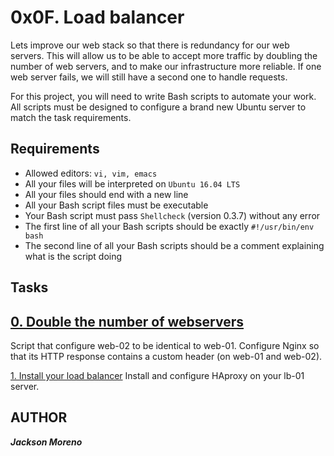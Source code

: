 # 0x0F. Load balancer
Lets improve our web stack so that there is redundancy for our web servers. This will allow us to be able to accept more traffic by doubling the number of web servers, and to make our infrastructure more reliable. If one web server fails, we will still have a second one to handle requests.

For this project, you will need to write Bash scripts to automate your work. All scripts must be designed to configure a brand new Ubuntu server to match the task requirements.

## Requirements

+ Allowed editors: `vi, vim, emacs`
+ All your files will be interpreted on `Ubuntu 16.04 LTS`
+ All your files should end with a new line
+ All your Bash script files must be executable
+ Your Bash script must pass `Shellcheck` (version 0.3.7) without any error
+ The first line of all your Bash scripts should be exactly `#!/usr/bin/env bash`
+ The second line of all your Bash scripts should be a comment explaining what is the script doing

## Tasks

## [0. Double the number of webservers](0-custom_http_response-header)
Script that configure web-02 to be identical to web-01. Configure Nginx so that its HTTP response contains a custom header (on web-01 and web-02).

[1. Install your load balancer](1-install_load_balancer)
Install and configure HAproxy on your lb-01 server.

## AUTHOR
**_Jackson Moreno_**
